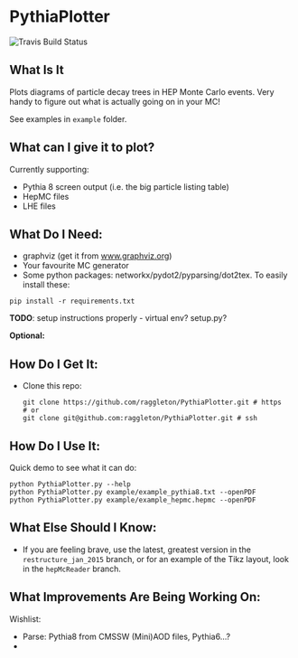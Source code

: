 # PythiaPlotter

![Travis Build Status](https://travis-ci.org/raggleton/PythiaPlotter.svg?branch=restructure_jan_2015)

## What Is It
Plots diagrams of particle decay trees in HEP Monte Carlo events. Very handy to figure out what is actually going on in your MC!

See examples in `example` folder.

## What can I give it to plot?

Currently supporting:

- Pythia 8 screen output (i.e. the big particle listing table)
- HepMC files
- LHE files

## What Do I Need:

- graphviz (get it from www.graphviz.org)
- Your favourite MC generator
- Some python packages: networkx/pydot2/pyparsing/dot2tex. To easily install these:
```
pip install -r requirements.txt
```

__TODO__: setup instructions properly - virtual env? setup.py?

**Optional:**


## How Do I Get It:

- Clone this repo:
	```
	git clone https://github.com/raggleton/PythiaPlotter.git # https
	# or
	git clone git@github.com:raggleton/PythiaPlotter.git # ssh
	```

## How Do I Use It:

Quick demo to see what it can do:
```
python PythiaPlotter.py --help
python PythiaPlotter.py example/example_pythia8.txt --openPDF
python PythiaPlotter.py example/example_hepmc.hepmc --openPDF
```

## What Else Should I Know:

- If you are feeling brave, use the latest, greatest version in the `restructure_jan_2015` branch, or for an example of the Tikz layout, look in the `hepMcReader` branch.

## What Improvements Are Being Working On:

Wishlist:

- Parse: Pythia8 from CMSSW (Mini)AOD files, Pythia6...?
-
